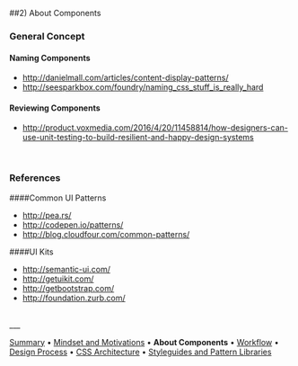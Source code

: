 ##2) About Components

### General Concept
#### Naming Components
- http://danielmall.com/articles/content-display-patterns/
- http://seesparkbox.com/foundry/naming_css_stuff_is_really_hard

#### Reviewing Components
- http://product.voxmedia.com/2016/4/20/11458814/how-designers-can-use-unit-testing-to-build-resilient-and-happy-design-systems


<br/>


### References
####Common UI Patterns
- http://pea.rs/
- http://codepen.io/patterns/
- http://blog.cloudfour.com/common-patterns/

####UI Kits
- http://semantic-ui.com/
- http://getuikit.com/
- http://getbootstrap.com/
- http://foundation.zurb.com/


<br/>
___

[Summary](README.md) • [Mindset and Motivations](mindset-and-motivations.md) • **About Components** • [Workflow](workflow.md) • [Design Process](design-process.md) • [CSS Architecture](css-architecture.md) • [Styleguides and Pattern Libraries](styleguides-and-pattern-libraries.md)

